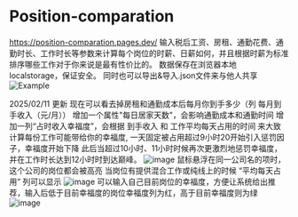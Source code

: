 # Position-comparation
https://position-comparation.pages.dev/
输入税后工资、房租、通勤花费、通勤时长、工作时长等参数来计算每个岗位的时薪、日薪如何，并且根据时薪为标准排序哪些工作对于你来说是最有性价比的。
数据保存在浏览器本地localstorage，保证安全。
同时也可以导出&导入.json文件来与他人共享
![Example](https://github.com/user-attachments/assets/b04c50f5-d76e-493c-9664-d392de103e85)

2025/02/11 更新
现在可以看去掉房租和通勤成本后每月你到手多少（列 每月到手收入（元/月））
增加一个属性"每日居家天数"，会影响通勤成本和通勤时间
增加一列“占时收入幸福度”，会根据 到手收入 和 工作平均每天占用的时间 来大致计算每份工作可能带给你的幸福度,
一天固定被占用超过9小时20开始引入惩罚因子，幸福度开始下降
此后当超过10小时、11小时时候再次更激烈地惩罚幸福度，并在工作时长达到12小时时到达巅峰。
![image](https://github.com/user-attachments/assets/818aa4ec-d987-4024-83be-685eb0d7b159)
鼠标悬浮在同一公司名的项时，这个公司的岗位都会被高亮
当岗位有提供混合工作或纯线上的时候 “平均每天占用” 列可以显示
![image](https://github.com/user-attachments/assets/38f54069-c664-453d-9843-602a3c5c8dd2)
可以输入自己目前岗位的幸福度，方便让系统给出推荐，输入后低于目前幸福度的岗位幸福度列为红，高于目前幸福度则为绿
![image](https://github.com/user-attachments/assets/02740b06-b8ff-4fec-85ca-9d774ef1490c)
